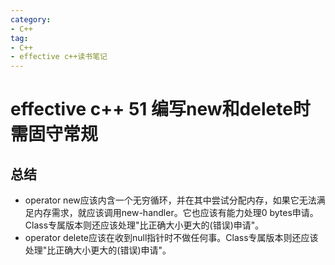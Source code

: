 ```yaml
---
category: 
- C++
tag:
- C++
- effective c++读书笔记
---
```


# effective c++ 51 编写new和delete时需固守常规

## 总结

- operator new应该内含一个无穷循环，并在其中尝试分配内存，如果它无法满足内存需求，就应该调用new-handler。它也应该有能力处理0 bytes申请。Class专属版本则还应该处理"比正确大小更大的(错误)申请"。
- operator delete应该在收到null指针时不做任何事。Class专属版本则还应该处理"比正确大小更大的(错误)申请"。

